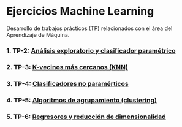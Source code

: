 # Ejercicios Machine Learning

Desarrollo de trabajos prácticos (TP) relacionados con el área del Aprendizaje de Máquina. 

### 1. TP-2: [Análisis exploratorio y clasificador paramétrico](https://github.com/Alejandro-ZZ/Machine-Learning-UNS/tree/master/TP-2)

### 2. TP-3: [K-vecinos más cercanos (KNN)](https://github.com/Alejandro-ZZ/Machine-Learning-UNS/tree/master/TP-3)

### 3. TP-4: [Clasificadores no paramérticos](https://github.com/Alejandro-ZZ/Machine-Learning-UNS/tree/master/TP-4)

### 4. TP-5: [Algoritmos de agrupamiento (clustering)](https://github.com/Alejandro-ZZ/Machine-Learning-UNS/tree/master/TP-5)

### 5. TP-6: [Regresores y reducción de dimensionalidad](https://github.com/Alejandro-ZZ/Machine-Learning-UNS/tree/master/TP-6)
